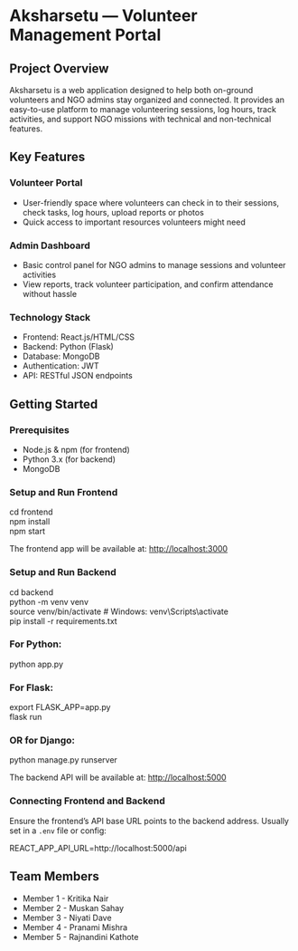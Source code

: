 # Aksharsetu — Volunteer Management Portal

## Project Overview

Aksharsetu is a web application designed to help both on-ground volunteers and NGO admins stay organized and connected.
It provides an easy-to-use platform to manage volunteering sessions, log hours, track activities, and support NGO missions with technical and non-technical features.

## Key Features

### Volunteer Portal

* User-friendly space where volunteers can check in to their sessions, check tasks, log hours, upload reports or photos
* Quick access to important resources volunteers might need

### Admin Dashboard

* Basic control panel for NGO admins to manage sessions and volunteer activities
* View reports, track volunteer participation, and confirm attendance without hassle

### Technology Stack

* Frontend: React.js/HTML/CSS
* Backend: Python (Flask)
* Database: MongoDB
* Authentication: JWT 
* API: RESTful JSON endpoints

## Getting Started

### Prerequisites

* Node.js & npm (for frontend)
* Python 3.x (for backend)
* MongoDB 

### Setup and Run Frontend

cd frontend<br>
npm install<br>
npm start

The frontend app will be available at: [http://localhost:3000](http://localhost:3000)

### Setup and Run Backend

cd backend<br>
python -m venv venv<br>
source venv/bin/activate       # Windows: venv\Scripts\activate<br>
pip install -r requirements.txt

### For Python:
python app.py

### For Flask:
export FLASK_APP=app.py<br>
flask run

### OR for Django:
python manage.py runserver

The backend API will be available at: [http://localhost:5000](http://localhost:5000)

### Connecting Frontend and Backend

Ensure the frontend’s API base URL points to the backend address. Usually set in a `.env` file or config:

REACT_APP_API_URL=http://localhost:5000/api

## Team Members
* Member 1 - Kritika Nair
* Member 2 - Muskan Sahay
* Member 3 - Niyati Dave 
* Member 4 - Pranami Mishra
* Member 5 - Rajnandini Kathote

